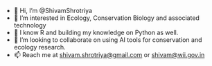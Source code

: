 - 👋 Hi, I’m @ShivamShrotriya
- 👀 I’m interested in Ecology, Conservation Biology and associated technology 
- 🌱 I know R and building my knowledge on Python as well.
- 💞️ I’m looking to collaborate on using AI tools for conservation and ecology research.
- 📫 Reach me at shivam.shrotriya@gmail.com or shivam@wii.gov.in

<!---
ShivamShrotriya/ShivamShrotriya is a ✨ special ✨ repository because its `README.md` (this file) appears on your GitHub profile.
You can click the Preview link to take a look at your changes.
--->
